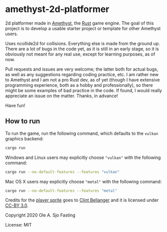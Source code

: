 # amethyst-2d-platformer

2d platformer made in [Amethyst](https://amethyst.rs/), the [Rust](https://www.rust-lang.org/) game engine. The goal of this project is to develop a usable starter project or template for other Amethyst users.  

Uses ncollide2d for collisions. Everything else is made from the ground up. There are a lot of bugs in the code yet, as it is still in an early stage, so it is obviously not meant for any real use, except for learning purposes, as of now.  

Pull requests and issues are very welcome; the latter both for actual bugs, as well as any suggestions regarding coding practice, etc. I am rather new to Amethyst and I am not a pro Rust dev, as of yet (though I have extensive programming experience, both as a hobby and professionally), so there might be some examples of bad practice in the code. If found, I would really appreciate an issue on the matter. Thanks, in advance!  

Have fun!  

## How to run

To run the game, run the following command, which defaults to the `vulkan` graphics backend:

```bash
cargo run
```

Windows and Linux users may explicitly choose `"vulkan"` with the following command:

```bash
cargo run --no-default-features --features "vulkan"
```

Mac OS X users may explicitly choose `"metal"` with the following command:

```bash
cargo run --no-default-features --features "metal"
```

Credits for the [player sprite](https://github.com/olefasting/capstone/blob/master/assets/textures/player.png) goes to [Clint Bellanger](https://opengameart.org/content/platformer-animations) and it is licensed under [CC-BY 3.0](https://creativecommons.org/licenses/by/3.0/).  

Copyright 2020 Ole A. Sjo Fasting  

License: MIT